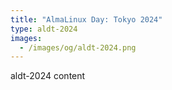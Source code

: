 ```yaml
---
title: "AlmaLinux Day: Tokyo 2024"
type: aldt-2024
images:
  - /images/og/aldt-2024.png
---
```


aldt-2024 content